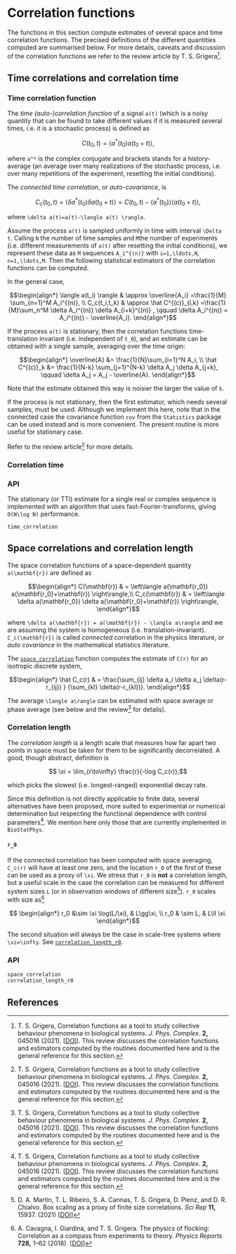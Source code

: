 # Correlation functions

The functions in this section compute estimates of several space and time correlation functions.  The precised definitions of the different quantities computed are summarised below.  For more details, caveats and discussion of the correlation functions we refer to the review article by T. S. Grigera[^1].


## Time correlations and correlation time

### Time correlation function

The _time (auto-)correlation function_ of a signal ``a(t)`` (which is a noisy quantity that can be found to take different values if it is measured several times, i.e. it is a stochastic process) is defined as
```math
  C(t_0,t) = \langle a^*(t_0) a(t_0+t) \rangle,
```
where ``a^*`` is the complex conjugate and brackets stands for a  history-average (an average over many realizations of the stochastic process, i.e. over many repetitions of the experiment, resetting the initial conditions).

The _connected time correlation_, or _auto-covariance_, is
```math
   C_c(t_0,t) = \left\langle \delta a^*(t_0) \delta a(t_0+t) \right\rangle = 
   C(t_0,t) - \left\langle a^*(t_0) \right\rangle \left\langle a(t_0+t) \right\rangle,
```
where ``\delta a(t)=a(t)-\langle a(t) \rangle``.

Assume the process ``a(t)`` is sampled uniformly in time with interval ``\Delta t``.  Calling ``N`` the number of time samples and ``M``the number of experiments (i.e. different measurements of ``a(t)``  after resetting the initial conditions), we represent these data as ``M`` sequences ``A_i^{(n)}`` with ``i=1,\ldots,N``,  ``n=1,\ldots,M``.  Then the following statistical estimators of the correlation functions can be computed.

In the general case,
```math
\begin{align*}
  \langle a(t_i) \rangle & \approx \overline{A_i} =\frac{1}{M} \sum_{n=1}^M A_i^{(n)}, \\
  C_c(t_i,t_k) & \approx \hat C^{(c)}_{i,k} =\frac{1}{M}\sum_n^M \delta A_i^{(n)}
  \delta A_{i+k}^{(n)}  , \qquad \delta A_i^{(n)} = A_i^{(n)} - \overline{A_i}.
\end{align*}
```

If the process ``a(t)`` is stationary, then the correlation functions time-translation invariant (i.e. independent of ``t_0``), and an estimate can be obtained with a single sample, averaging over the time origin:
```math
\begin{align*}
  \overline{A} &= \frac{1}{N}\sum_{i=1}^N A_i, \\
  \hat C^{(c)}_k &= \frac{1}{N-k} \sum_{j=1}^{N-k} \delta A_j \delta A_{j+k},
  \qquad
  \delta A_j = A_j - \overline{A}.
\end{align*}
```
Note that the estimate obtained this way is noisier the larger the value of ``k``.

If the process is not stationary, then the first estimator, which needs several samples, must be used.  Although we implement this here, note that in the connected case the covariance function `cov` from the `Statistics` package can be used instead and is more convenient.  The present routine is more useful for stationary case.

Refer to the review article[^1] for more details.

### Correlation time

### API

The stationary (or TTI) estimate for a single real or complex sequence is implemented with an algorithm that uses fast-Fourier-transforms, giving ``O(N\log N)`` performance.

```@docs
time_correlation
```


## Space correlations and correlation length

The space correlation functions of a space-dependent quantity ``a(\mathbf{r})`` are defined as
```math
\begin{align*}
   C(\mathbf{r}) & = \left\langle a(\mathbf{r_0}) a(\mathbf{r_0}+\mathbf{r}) \right\rangle,\\
   C_c(\mathbf{r}) & = \left\langle \delta a(\mathbf{r_0}) \delta a(\mathbf{r_0}+\mathbf{r}) \right\rangle,
\end{align*}
```
where ``\delta a(\mathbf{r}) = a(\mathbf{r}) - \langle a\rangle`` and we are assuming the system is homogeneous (i.e. translation-invariant).  ``C_c(\mathbf{r})`` is called _connected_ correlation in the physics literature, or _auto covariance_ in the mathematical statistics literature.

The [`space_correlation`](@ref) function computes the estimate of ``C(r)`` for an isotropic discrete system,
```math
\begin{align*}
  \hat C_c(r) & = \frac{\sum_{ij} \delta a_i \delta a_j
    \delta(r-r_{ij}) } {\sum_{kl} \delta(r-r_{kl})}.
\end{align*}
```
The average ``\langle a\rangle`` can be estimated with space average or phase average (see below and the review[^1] for details).

### Correlation length

The _correlation length_ is a length scale that measures how far apart two points in space must be taken for them to be significantly decorrelated.  A good, though abstract, definition is
```math
  \xi = \lim_{r\to\infty} \frac{r}{-\log C_c(r)},
```
which picks the slowest (i.e. longest-ranged) exponential decay rate.

Since this definition is not directly applicable to finite data, several alternatives have been proposed, more suited to experimental or numerical determination but respecting the functional dependence with control parameters[^1].  We mention here only those that are currently implemented in `BioStatPhys`.

#### ``r_0``

If the connected correlation has been computed with space averaging, ``C_c(r)`` will have at least one zero, and the location ``r_0`` of the first of these can be used as a proxy of ``\xi``.  We stress that ``r_0`` is __not__ a correlation length, but a useful scale in the case the correlation can be measured for different system sizes ``L`` (or in observation windows of different size[^2]).  ``r_0`` scales with size as[^3]
```math
  \begin{align*}
    r_0 &\sim \xi \log(L/\xi), & L\gg\xi, \\
    r_0 & \sim L, & L\ll \xi.
  \end{align*}
```
The second situation will always be the case in scale-free systems where ``\xi=\infty``.  See [`correlation_length_r0`](@ref).


### API

```@docs
space_correlation
correlation_length_r0
```

## References

[^1]:T. S. Grigera, Correlation functions as a tool to study
     collective behaviour phenomena in biological
     systems. _J. Phys. Complex._ __2,__ 045016 (2021).
     [[DOI](https://doi.org/10.1088/2632-072X/ac2b06)].  This review
     discusses the correlation functions and estimators computed by
     the routines documented here and is the general reference for
     this section.

[^2]:D. A. Martin, T. L. Ribeiro, S. A. Cannas, T. S. Grigera,
     D. Plenz, and D. R. Chialvo. Box scaling as a proxy of finite
     size correlations. _Sci Rep_ __11,__ 15937. (2021)
     [[DOI](http://dx.doi.org/10.1038/s41598-021-95595-2)]

[^3]:A. Cavagna, I. Giardina, and T. S.  Grigera. The physics of
     flocking: Correlation as a compass from experiments to
     theory. _Physics Reports_ __728,__ 1–62
     (2018). [[DOI](http://dx.doi.org/10.1016/j.physrep.2017.11.003)]


